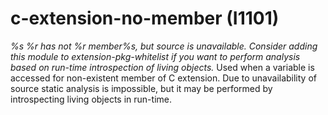 # c-extension-no-member (I1101)
*%s %r has not %r member%s, but source is unavailable. Consider adding
this module to extension-pkg-whitelist if you want to perform analysis
based on run-time introspection of living objects.* Used when a variable
is accessed for non-existent member of C extension. Due to
unavailability of source static analysis is impossible, but it may be
performed by introspecting living objects in run-time.
